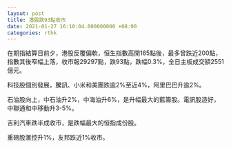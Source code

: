 ```yaml
---
layout: post
title: 港股跌93點收市
date: 2021-01-27 16:10:04.000000000 +08:00
categories: rthk
---
```


在期指結算日前夕，港股反覆偏軟，恒生指數高開165點後，最多曾跌近200點，指數其後窄幅上落，收市報29297點，跌93點，跌幅0.3%，全日主板成交額2551億元。

科技股個別發展，騰訊、小米和美團跌逾2%至近4%，阿里巴巴升逾2%。

石油股向上，中石油升2%，中海油升6%，是升幅最大的藍籌股。電訊股造好，中聯通和中移動升3-5%。

吉利汽車跌半成收市，是跌幅最大的恒指成份股。

重磅股滙控升1%，友邦跌近1%收市。
